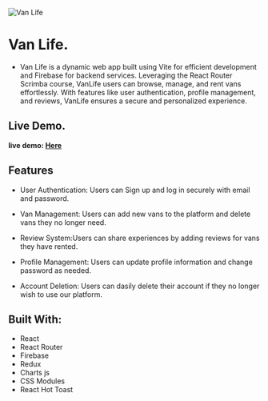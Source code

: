 ![Van Life](https://github.com/Hudamabkhoot/Van-life/assets/100641349/40536ef1-f8e0-401d-a741-acb2c8428f0b)

#  Van Life.

- Van Life is a dynamic web app built using Vite for efficient development and Firebase for backend services. Leveraging the React Router Scrimba course, VanLife users can browse, manage, and rent vans effortlessly. With features like user authentication, profile management, and reviews, VanLife ensures a secure and personalized experience.

## Live Demo.

**live demo: [Here]()**

## Features


- User Authentication: Users can Sign up and log in securely with email and password.

- Van Management: Users can add new vans to the platform and delete vans they no longer need.

- Review System:Users can share experiences by adding reviews for vans they have rented.

- Profile Management: Users can update profile information and change password as needed.

- Account Deletion:  Users can dasily delete their account if they no longer wish to use our platform.


## Built With:

- React
- React Router
- Firebase
- Redux
- Charts js
- CSS Modules
- React Hot Toast